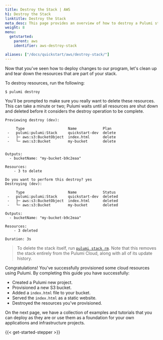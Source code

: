 ```yaml
---
title: Destroy the Stack | AWS
h1: Destroy the Stack
linktitle: Destroy the Stack
meta_desc: This page provides an overview of how to destroy a Pulumi stack of an AWS project.
weight: 8
menu:
  getstarted:
    parent: aws
    identifier: aws-destroy-stack

aliases: ["/docs/quickstart/aws/destroy-stack/"]
---
```


Now that you've seen how to deploy changes to our program, let's clean up and tear down the resources that are part of your stack.

To destroy resources, run the following:

```bash
$ pulumi destroy
```

You'll be prompted to make sure you really want to delete these resources. This can take a minute or two; Pulumi waits until all resources are shut down and deleted before it considers the destroy operation to be complete.

```
Previewing destroy (dev):

     Type                    Name            Plan
 -   pulumi:pulumi:Stack     quickstart-dev  delete
 -   ├─ aws:s3:BucketObject  index.html      delete
 -   └─ aws:s3:Bucket        my-bucket       delete


Outputs:
  - bucketName: "my-bucket-b9c2eaa"

Resources:
    - 3 to delete

Do you want to perform this destroy? yes
Destroying (dev):

     Type                    Name            Status
 -   pulumi:pulumi:Stack     quickstart-dev  deleted
 -   ├─ aws:s3:BucketObject  index.html      deleted
 -   └─ aws:s3:Bucket        my-bucket       deleted

Outputs:
  - bucketName: "my-bucket-b9c2eaa"

Resources:
    - 3 deleted

Duration: 3s
```

> To delete the stack itself, run [`pulumi stack rm`](/docs/reference/cli/pulumi_stack_rm). Note that this removes the stack entirely from the Pulumi Cloud, along with all of its update history.

Congratulations! You've successfully provisioned some cloud resources using Pulumi. By completing this guide you have successfully:

- Created a Pulumi new project.
- Provisioned a new S3 bucket.
- Added a `index.html` file to your bucket.
- Served the `index.html` as a static website.
- Destroyed the resources you've provisioned.

On the next page, we have a collection of examples and tutorials that you can deploy as they are or use them as a foundation for your own applications and infrastructure projects.

{{< get-started-stepper >}}
